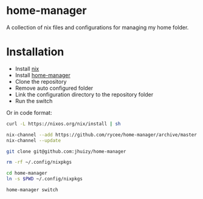 # home-manager

A collection of nix files and configurations for managing my home folder.

# Installation

* Install [nix](https://nixos.org/download.html)
* Install [home-manager](https://github.com/rycee/home-manager)
* Clone the repository
* Remove auto configured folder
* Link the configuration directory to the repository folder
* Run the switch

Or in code format:

```bash
curl -L https://nixos.org/nix/install | sh

nix-channel --add https://github.com/rycee/home-manager/archive/master.tar.gz home-manager
nix-channel --update

git clone git@github.com:jhuizy/home-manager

rm -rf ~/.config/nixpkgs

cd home-manager
ln -s $PWD ~/.config/nixpkgs

home-manager switch
```


